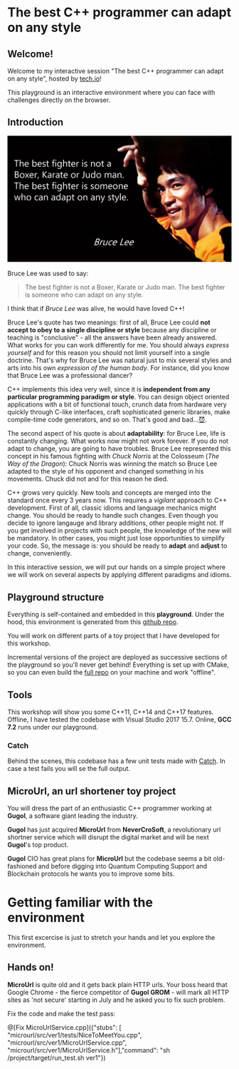 # The best C++ programmer can adapt on any style

## Welcome!

Welcome to my interactive session "The best C++ programmer can adapt on any style", hosted by [tech.io](https://tech.io)!

This playground is an interactive environment where you can face with challenges directly on the browser.

## Introduction

![The best fighter is not a Boxer, Karate or Judo man. The best fighter is someone who can adapt on any style](https://raw.githubusercontent.com/ilpropheta/playground-ot4mmv6n/master/bruce-lee-quote.png)

Bruce Lee was used to say:

> The best fighter is not a Boxer, Karate or Judo man. The best fighter is someone who can adapt on any style.

I think that if *Bruce Lee* was alive, he would have loved C++!

Bruce Lee's quote has two meanings: first of all, Bruce Lee could **not accept to obey to a single discipline or style** because any discipline or teaching is "conclusive" - all the answers have been already answered. What works for you can work differently for me. You should always *express yourself* and for this reason you should not limit yourself into a single doctrine. That's why for Bruce Lee was natural just to mix several styles and arts into his own *expression of the human body*. For instance, did you know that Bruce Lee was a professional dancer?

C++ implements this idea very well, since it is **independent from any particular programming paradigm or style**. You can design object oriented applications with a bit of functional touch, crunch data from hardware very quickly through C-like interfaces, craft sophisticated generic libraries, make compile-time code generators, and so on. That's good and bad...[😈](https://www.reddit.com/r/cpp/comments/ae60nb/decades_have_passed_standard_c_has_no_agreed_and/).

The second aspect of his quote is about **adaptability**: for Bruce Lee, life is constantly changing. What works now might not work forever. If you do not adapt to change, you are going to have troubles. Bruce Lee represented this concept in his famous fighting with *Chuck Norris* at the Colosseum (*The Way of the Dragon*): Chuck Norris was winning the match so Bruce Lee adapted to the style of his opponent and changed something in his movements. Chuck did not and for this reason he died.

C++ grows very quickly. New tools and concepts are merged into the standard once every 3 years now. This requires a *vigilant* approach to C++ development. First of all, classic idioms and language mechanics might change. You should be ready to handle such changes. 
Even though you decide to ignore langauge and library additions, other people might not. If you get involved in projects with such people, the knowledge of the new will be mandatory.
In other cases, you might just lose opportunities to simplify your code. 
So, the message is: you should be ready to **adapt** and **adjust** to change, conveniently.

In this interactive session, we will put our hands on a simple project where we will work on several aspects by applying different paradigms and idioms.

## Playground structure

Everything is self-contained and embedded in this **playground**. Under the hood, this environment is generated from this [github repo](https://github.com/ilpropheta/playground-ot4mmv6n).

You will work on different parts of a toy project that I have developed for this workshop.

Incremental versions of the project are deployed as successive sections of the playground so you'll never get behind! Everything is set up with CMake, so you can even build the [full repo](https://github.com/ilpropheta/playground-ot4mmv6n) on your machine and work "offline".

## Tools

This workshop will show you some C++11, C++14 and C++17 features. Offline, I have tested the codebase with Visual Studio 2017 15.7. Online, **GCC 7.2** runs under our playground.

### Catch

Behind the scenes, this codebase has a few unit tests made with [Catch](https://github.com/catchorg/Catch2). In case a test fails you will se the full output.

## MicroUrl, an url shortener toy project

You will dress the part of an enthusiastic C++ programmer working at **Gugol**, a software giant leading the industry.

**Gugol** has just acquired **MicroUrl** from **NeverCroSoft**, a revolutionary url shortner service which will disrupt the digital market and will be next **Gugol**'s top product.

**Gugol** CIO has great plans for **MicroUrl** but the codebase seems a bit old-fashioned and before digging into Quantum Computing Support and Blockchain protocols he wants you to improve some bits.

# Getting familiar with the environment

This first excercise is just to stretch your hands and let you explore the environment.

## Hands on!

**MicroUrl** is quite old and it gets back plain HTTP urls. Your boss heard that Google Chrome - the fierce competitor of **Gugol GROM** - will mark all HTTP sites as 'not secure' starting in July and he asked you to fix such problem.

Fix the code and make the test pass:

@[Fix MicroUrlService.cpp]({"stubs": [
    "microurl/src/ver1/tests/NiceToMeetYou.cpp",
    "microurl/src/ver1/MicroUrlService.cpp", 
    "microurl/src/ver1/MicroUrlService.h"],"command": "sh /project/target/run_test.sh ver1"})